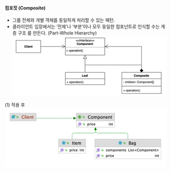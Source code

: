 #### 컴포짓 (Composite)
- 그룹 전체와 개별 객체를 동일하게 처리할 수 있는 패턴.
- 클라이언트 입장에서는 ‘전체’나 ‘부분’이나 모두 동일한 컴포넌트로 인식할 수는 계층 구조 를 만든다. (Part-Whole Hierarchy)
![IMAGES](../report/images/composite01.png)     

(1) 적용 후
![IMAGES](../report/images/composite02.png)